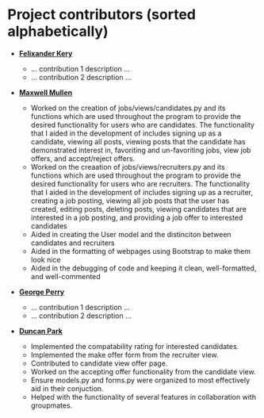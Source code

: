 Project contributors (sorted alphabetically)
============================================

* **[Felixander Kery](https://github.com/fkery)**

  * ... contribution 1 description ...
  * ... contribution 2 description ...

* **[Maxwell Mullen](https://github.com/maxmullen5)**

  * Worked on the creation of jobs/views/candidates.py and its functions which are used throughout the program to provide the desired functionality for users who are candidates. The functionality that I aided in the development of includes signing up as a candidate, viewing all posts, viewing posts that the candidate has demonstrated interest in, favoriting and un-favoriting jobs, view job offers, and accept/reject offers.
  * Worked on the creaation of jobs/views/recruiters.py and its functions which are used throughout the program to provide the desired functionality for users who are recruiters. The functionality that I aided in the development of includes signing up as a recruiter, creating a job posting, viewing all job posts that the user has created, editing posts, deleting posts, viewing candidates that are interested in a job posting, and providing a job offer to interested candidates
  * Aided in creating the User model and the distinciton between candidates and recruiters
  * Aided in the formatting of webpages using Bootstrap to make them look nice
  * Aided in the debugging of code and keeping it clean, well-formatted, and well-commented

* **[George Perry](https://github.com/george-perry)**

  * ... contribution 1 description ...
  * ... contribution 2 description ...

* **[Duncan Park](https://github.com/duncanjpark)**

  * Implemented the compatability rating for interested candidates.
  * Implemented the make offer form from the recruiter view.
  * Contributed to candidate view offer page.
  * Worked on the accepting offer functionality from the candidate view.
  * Ensure models.py and forms.py were organized to most effectively aid in their conjuction.
  * Helped with the functionality of several features in collaboration with groupmates.
